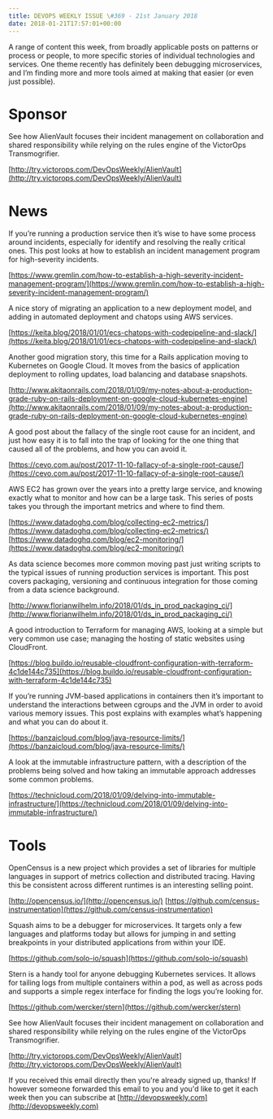 ```yaml
---
title: DEVOPS WEEKLY ISSUE \#369 - 21st January 2018 
date: 2018-01-21T17:57:01+00:00
---
```


A range of content this week, from broadly applicable posts on patterns or process or people, to more specific stories of individual technologies and services. One theme recently has definitely been debugging microservices, and I’m finding more and more tools aimed at making that easier (or even just possible).


Sponsor
======
See how AlienVault focuses their incident management on collaboration and shared responsibility while relying on the rules engine of the VictorOps Transmogrifier.

[http://try.victorops.com/DevOpsWeekly/AlienVault](http://try.victorops.com/DevOpsWeekly/AlienVault)


News
====

If you’re running a production service then it’s wise to have some process around incidents, especially for identify and resolving the really critical ones. This post looks at how to establish an incident management program for high-severity incidents.

[https://www.gremlin.com/how-to-establish-a-high-severity-incident-management-program/](https://www.gremlin.com/how-to-establish-a-high-severity-incident-management-program/)


A nice story of migrating an application to a new deployment model, and adding in automated deployment and chatops using AWS services.

[https://keita.blog/2018/01/01/ecs-chatops-with-codepipeline-and-slack/](https://keita.blog/2018/01/01/ecs-chatops-with-codepipeline-and-slack/)


Another good migration story, this time for a Rails application moving to Kubernetes on Google Cloud. It moves from the basics of application deployment to rolling updates, load balancing and database snapshots.

[http://www.akitaonrails.com/2018/01/09/my-notes-about-a-production-grade-ruby-on-rails-deployment-on-google-cloud-kubernetes-engine](http://www.akitaonrails.com/2018/01/09/my-notes-about-a-production-grade-ruby-on-rails-deployment-on-google-cloud-kubernetes-engine)


A good post about the fallacy of the single root cause for an incident, and just how easy it is to fall into the trap of looking for the one thing that caused all of the problems, and how you can avoid it.

[https://cevo.com.au/post/2017-11-10-fallacy-of-a-single-root-cause/](https://cevo.com.au/post/2017-11-10-fallacy-of-a-single-root-cause/)


AWS EC2 has grown over the years into a pretty large service, and knowing exactly what to monitor and how can be a large task. This series of posts takes you through the important metrics and where to find them.

[https://www.datadoghq.com/blog/collecting-ec2-metrics/](https://www.datadoghq.com/blog/collecting-ec2-metrics/)
[https://www.datadoghq.com/blog/ec2-monitoring/](https://www.datadoghq.com/blog/ec2-monitoring/)


As data science becomes more common moving past just writing scripts to the typical issues of running production services is important. This post covers packaging, versioning and continuous integration for those coming from a data science background.

[http://www.florianwilhelm.info/2018/01/ds_in_prod_packaging_ci/](http://www.florianwilhelm.info/2018/01/ds_in_prod_packaging_ci/)


A good introduction to Terraform for managing AWS, looking at a simple but very common use case; managing the hosting of static websites using CloudFront.

[https://blog.buildo.io/reusable-cloudfront-configuration-with-terraform-4c1de144c735](https://blog.buildo.io/reusable-cloudfront-configuration-with-terraform-4c1de144c735)


If you’re running JVM-based applications in containers then it’s important to understand the interactions between cgroups and the JVM in order to avoid various memory issues. This post explains with examples what’s happening and what you can do about it.

[https://banzaicloud.com/blog/java-resource-limits/](https://banzaicloud.com/blog/java-resource-limits/)


A look at the immutable infrastructure pattern, with a description of the problems being solved and how taking an immutable approach addresses some common problems.

[https://technicloud.com/2018/01/09/delving-into-immutable-infrastructure/](https://technicloud.com/2018/01/09/delving-into-immutable-infrastructure/)


Tools
=====

OpenCensus is a new project which provides a set of libraries for multiple languages in support of metrics collection and distributed tracing. Having this be consistent across different runtimes is an interesting selling point.

[http://opencensus.io/](http://opencensus.io/)
[https://github.com/census-instrumentation](https://github.com/census-instrumentation)


Squash aims to be a debugger for microservices. It targets only a few languages and platforms today but allows for jumping in and setting breakpoints in your distributed applications from within your IDE.

[https://github.com/solo-io/squash](https://github.com/solo-io/squash)


Stern is a handy tool for anyone debugging Kubernetes services. It allows for tailing logs from multiple containers within a pod, as well as across pods and supports a simple regex interface for finding the logs you’re looking for.

[https://github.com/wercker/stern](https://github.com/wercker/stern)


See how AlienVault focuses their incident management on collaboration and shared responsibility while relying on the rules engine of the VictorOps Transmogrifier.

[http://try.victorops.com/DevOpsWeekly/AlienVault](http://try.victorops.com/DevOpsWeekly/AlienVault)


If you received this email directly then you're already signed up, thanks! If however someone forwarded this email to you and you'd like to get it each week then you can subscribe at [http://devopsweekly.com](http://devopsweekly.com)


